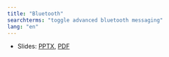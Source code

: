 ```yaml
---
title: "Bluetooth"
searchterms: "toggle advanced bluetooth messaging"
lang: "en"
---
```

 <ul>
 <li class="ng-binding">Slides:
 <a href="translations/en-us/advanced/Bluetooth.pptx">PPTX</a>,
 <a href="translations/en-us/advanced/Bluetooth.pdf">PDF</a>
 </li>
 </ul>
